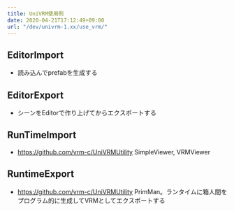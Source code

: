 ```yaml
---
title: UniVRM使用例
date: 2020-04-21T17:12:49+09:00
url: "/dev/univrm-1.xx/use_vrm/"
---
```


## EditorImport
* 読み込んでprefabを生成する

## EditorExport
* シーンをEditorで作り上げてからエクスポートする

## RunTimeImport
* https://github.com/vrm-c/UniVRMUtility SimpleViewer, VRMViewer

## RuntimeExport
* https://github.com/vrm-c/UniVRMUtility PrimMan。ランタイムに箱人間をプログラム的に生成してVRMとしてエクスポートする
